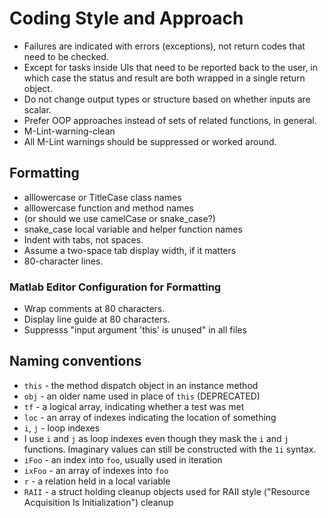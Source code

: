 #  Coding Style and Approach

* Failures are indicated with errors (exceptions), not return codes that need to be checked.
 * Except for tasks inside UIs that need to be reported back to the user, in which case the status and result are both wrapped in a single return object.
* Do not change output types or structure based on whether inputs are scalar.
* Prefer OOP approaches instead of sets of related functions, in general.
* M-Lint-warning-clean
 * All M-Lint warnings should be suppressed or worked around.

##  Formatting

* alllowercase or TitleCase class names
* alllowercase function and method names
 * (or should we use camelCase or snake_case?)
* snake_case local variable and helper function names
* Indent with tabs, not spaces.
 * Assume a two-space tab display width, if it matters
* 80-character lines.

###  Matlab Editor Configuration for Formatting

* Wrap comments at 80 characters.
* Display line guide at 80 characters.
* Suppresss "input argument 'this' is unused" in all files

##  Naming conventions

* `this` - the method dispatch object in an instance method
 * `obj` - an older name used in place of `this` (DEPRECATED)
* `tf` - a logical array, indicating whether a test was met
* `loc` - an array of indexes indicating the location of something
* `i`, `j` - loop indexes
 * I use `i` and `j` as loop indexes even though they mask the `i` and `j` functions. Imaginary values can still be constructed with the `1i` syntax.
* `iFoo` - an index into `foo`, usually used in iteration
* `ixFoo` - an array of indexes into `foo`
* `r` - a relation held in a local variable
* `RAII` - a struct holding cleanup objects used for RAII style ("Resource Acquisition Is Initialization") cleanup
